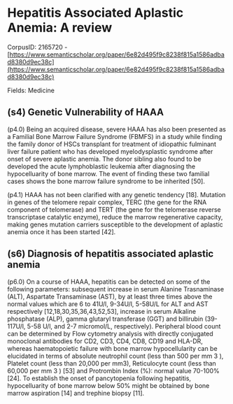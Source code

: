 # Hepatitis Associated Aplastic Anemia: A review

CorpusID: 2165720 - [https://www.semanticscholar.org/paper/6e82d495f9c8238f815a1586adbad8380d9ec38c](https://www.semanticscholar.org/paper/6e82d495f9c8238f815a1586adbad8380d9ec38c)

Fields: Medicine

## (s4) Genetic Vulnerability of HAAA
(p4.0) Being an acquired disease, severe HAAA has also been presented as a Familial Bone Marrow Failure Syndrome (FBMFS) in a study while finding the family donor of HSCs transplant for treatment of idiopathic fulminant liver failure patient who has developed myelodysplastic syndrome after onset of severe aplastic anemia. The donor sibling also found to be developed the acute lymphoblastic leukemia after diagnosing the hypocelluarity of bone marrow. The event of finding these two familial cases shows the bone marrow failure syndrome to be inherited [50].

(p4.1) HAAA has not been clarified with any genetic tendency [18]. Mutation in genes of the telomere repair complex, TERC (the gene for the RNA component of telomerase) and TERT (the gene for the telomerase reverse transcriptase catalytic enzyme), reduce the marrow regenerative capacity, making genes mutation carriers susceptible to the development of aplastic anemia once it has been started [42].
## (s6) Diagnosis of hepatitis associated aplastic anemia
(p6.0) On a course of HAAA, hepatitis can be detected on some of the following parameters: subsequent increase in serum Alanine Trasnaminase (ALT), Aspartate Transaminase (AST), by at least three times above the normal values which are 6 to 41U/l, 9-34U/l, 5-58U/L for ALT and AST respectively [12,18,30,35,36,43,52,53], increase in serum Alkaline phosphatase (ALP), gamma glutaryl transferase (GGT) and billirubin (39-117U/l, 5-58 U/l, and 2-7 micromol/L, respectively). Peripheral blood count can be determined by Flow cytometry analysis with directly conjugated monoclonal antibodies for CD2, CD3, CD4, CD8, CD19 and HLA-DR, whereas haematopoietic failure with bone marrow hypocellularity can be elucidated in terms of absolute neutrophil count (less than 500 per mm 3 ), Platelet count (less than 20,000 per mm3), Reticulocyte count (less than 60,000 per mm 3 ) [53] and Protrombin Index (%): normal value 70-100% [24]. To establish the onset of pancytopenia following hepatitis, hypocelluarity of bone marrow below 50% might be obtained by bone marrow aspiration [14] and trephine biopsy [11].
